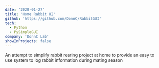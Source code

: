 ```yaml
---
date: '2020-01-27'
title: 'Home Rabbit UI'
github: 'https://github.com/DonnC/RabbitGUI'
tech:
  - Python
  - PySimpleGUI
company: 'DonnC Lab'
showInProjects: false
---
```


An attempt to simplify rabbit rearing project at home to provide an easy to use system to log rabbit information during mating season
